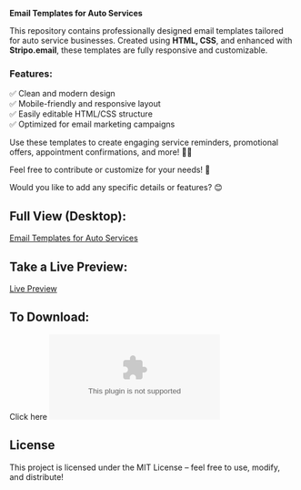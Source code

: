 **Email Templates for Auto Services**  

This repository contains professionally designed email templates tailored for auto service businesses. Created using **HTML, CSS**, and enhanced with **Stripo.email**, these templates are fully responsive and customizable.  

### Features:  
✅ Clean and modern design  
✅ Mobile-friendly and responsive layout  
✅ Easily editable HTML/CSS structure  
✅ Optimized for email marketing campaigns  

Use these templates to create engaging service reminders, promotional offers, appointment confirmations, and more! 🚗💨  

Feel free to contribute or customize for your needs! 🚀  

Would you like to add any specific details or features? 😊

## Full View (Desktop):
[Email Templates for Auto Services](https://github.com/MdJahidShah/email-templates-for-auto-services/blob/main/email-templates-for-auto-services.png?raw=true)

## Take a Live Preview:
[Live Preview](https://raw.githack.com/MdJahidShah/email-templates-for-auto-services/main/email-templates-for-auto-services.html)

## To Download:
Click here ![Donwload](https://github.com/MdJahidShah/email-templates-for-auto-services/archive/refs/heads/main.zip)

## License  
This project is licensed under the MIT License – feel free to use, modify, and distribute! 
